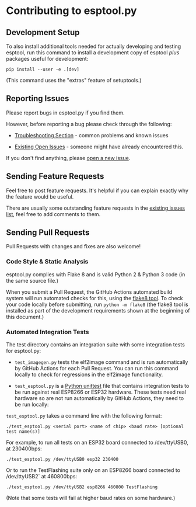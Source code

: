 # Contributing to esptool.py

## Development Setup

To also install additional tools needed for actually developing and testing esptool, run this command to install a development copy of esptool *plus* packages useful for development:

```
pip install --user -e .[dev]
```

(This command uses the "extras" feature of setuptools.)

## Reporting Issues

Please report bugs in esptool.py if you find them.

However, before reporting a bug please check through the following:

* [Troubleshooting Section](https://github.com/espressif/esptool/#troubleshooting) - common problems and known issues

* [Existing Open Issues](https://github.com/espressif/esptool/issues) - someone might have already encountered this.

If you don't find anything, please [open a new issue](https://github.com/espressif/esptool/issues/new).

## Sending Feature Requests

Feel free to post feature requests. It's helpful if you can explain exactly why the feature would be useful.

There are usually some outstanding feature requests in the [existing issues list](https://github.com/espressif/esptool/issues?q=is%3Aopen+is%3Aissue+label%3Aenhancement), feel free to add comments to them.

## Sending Pull Requests

Pull Requests with changes and fixes are also welcome!

### Code Style & Static Analysis

esptool.py complies with Flake 8 and is valid Python 2 & Python 3 code (in the same source file.)

When you submit a Pull Request, the GitHub Actions automated build system will run automated checks for this, using the [flake8 tool](http://flake8.readthedocs.io/en/latest/). To check your code locally before submitting, run `python -m flake8` (the flake8 tool is installed as part of the development requirements shown at the beginning of this document.)

### Automated Integration Tests

The test directory contains an integration suite with some integration tests for esptool.py:

* `test_imagegen.py` tests the elf2image command and is run automatically by GitHub Actions for each Pull Request. You can run this command locally to check for regressions in the elf2image functionality.

* `test_esptool.py` is a [Python unittest](https://docs.python.org/3/library/unittest.html) file that contains integration tests to be run against real ESP8266 or ESP32 hardware. These tests need real hardware so are not run automatically by GitHub Actions, they need to be run locally:

`test_esptool.py` takes a command line with the following format:

`./test_esptool.py <serial port> <name of chip> <baud rate> [optional test name(s)]`

For example, to run all tests on an ESP32 board connected to /dev/ttyUSB0, at 230400bps:

`./test_esptool.py /dev/ttyUSB0 esp32 230400`

Or to run the TestFlashing suite only on an ESP8266 board connected to /dev/ttyUSB2` at 460800bps:

`./test_esptool.py /dev/ttyUSB2 esp8266 460800 TestFlashing`

(Note that some tests will fail at higher baud rates on some hardware.)
